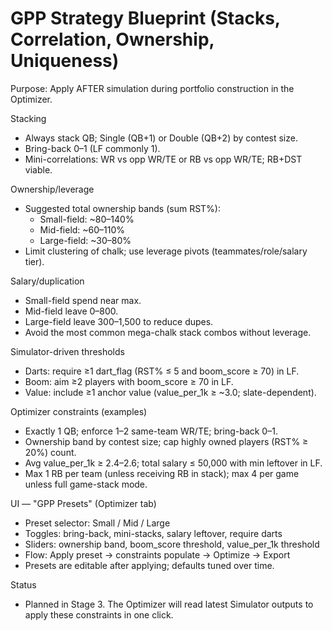 # GPP Strategy Blueprint (Stacks, Correlation, Ownership, Uniqueness)

Purpose: Apply AFTER simulation during portfolio construction in the Optimizer.

Stacking
- Always stack QB; Single (QB+1) or Double (QB+2) by contest size.
- Bring-back 0–1 (LF commonly 1).
- Mini-correlations: WR vs opp WR/TE or RB vs opp WR/TE; RB+DST viable.

Ownership/leverage
- Suggested total ownership bands (sum RST%):
  - Small-field: ~80–140%
  - Mid-field: ~60–110%
  - Large-field: ~30–80%
- Limit clustering of chalk; use leverage pivots (teammates/role/salary tier).

Salary/duplication
- Small-field spend near max.
- Mid-field leave 0–800.
- Large-field leave 300–1,500 to reduce dupes.
- Avoid the most common mega-chalk stack combos without leverage.

Simulator-driven thresholds
- Darts: require ≥1 dart_flag (RST% ≤ 5 and boom_score ≥ 70) in LF.
- Boom: aim ≥2 players with boom_score ≥ 70 in LF.
- Value: include ≥1 anchor value (value_per_1k ≥ ~3.0; slate-dependent).

Optimizer constraints (examples)
- Exactly 1 QB; enforce 1–2 same-team WR/TE; bring-back 0–1.
- Ownership band by contest size; cap highly owned players (RST% ≥ 20%) count.
- Avg value_per_1k ≥ 2.4–2.6; total salary ≤ 50,000 with min leftover in LF.
- Max 1 RB per team (unless receiving RB in stack); max 4 per game unless full game-stack mode.

UI — "GPP Presets" (Optimizer tab)
- Preset selector: Small / Mid / Large
- Toggles: bring-back, mini-stacks, salary leftover, require darts
- Sliders: ownership band, boom_score threshold, value_per_1k threshold
- Flow: Apply preset → constraints populate → Optimize → Export
- Presets are editable after applying; defaults tuned over time.

Status
- Planned in Stage 3. The Optimizer will read latest Simulator outputs to apply these constraints in one click.
